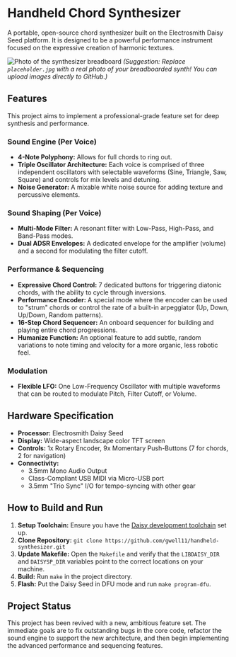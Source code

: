 # Handheld Chord Synthesizer

A portable, open-source chord synthesizer built on the Electrosmith Daisy Seed platform. It is designed to be a powerful performance instrument focused on the expressive creation of harmonic textures.

![Photo of the synthesizer breadboard](placeholder.jpg)
*(Suggestion: Replace `placeholder.jpg` with a real photo of your breadboarded synth! You can upload images directly to GitHub.)*

## Features

This project aims to implement a professional-grade feature set for deep synthesis and performance.

### Sound Engine (Per Voice)
*   **4-Note Polyphony:** Allows for full chords to ring out.
*   **Triple Oscillator Architecture:** Each voice is comprised of three independent oscillators with selectable waveforms (Sine, Triangle, Saw, Square) and controls for mix levels and detuning.
*   **Noise Generator:** A mixable white noise source for adding texture and percussive elements.

### Sound Shaping (Per Voice)
*   **Multi-Mode Filter:** A resonant filter with Low-Pass, High-Pass, and Band-Pass modes.
*   **Dual ADSR Envelopes:** A dedicated envelope for the amplifier (volume) and a second for modulating the filter cutoff.

### Performance & Sequencing
*   **Expressive Chord Control:** 7 dedicated buttons for triggering diatonic chords, with the ability to cycle through inversions.
*   **Performance Encoder:** A special mode where the encoder can be used to "strum" chords or control the rate of a built-in arpeggiator (Up, Down, Up/Down, Random patterns).
*   **16-Step Chord Sequencer:** An onboard sequencer for building and playing entire chord progressions.
*   **Humanize Function:** An optional feature to add subtle, random variations to note timing and velocity for a more organic, less robotic feel.

### Modulation
*   **Flexible LFO:** One Low-Frequency Oscillator with multiple waveforms that can be routed to modulate Pitch, Filter Cutoff, or Volume.

## Hardware Specification

*   **Processor:** Electrosmith Daisy Seed
*   **Display:** Wide-aspect landscape color TFT screen
*   **Controls:** 1x Rotary Encoder, 9x Momentary Push-Buttons (7 for chords, 2 for navigation)
*   **Connectivity:**
    *   3.5mm Mono Audio Output
    *   Class-Compliant USB MIDI via Micro-USB port
    *   3.5mm "Trio Sync" I/O for tempo-syncing with other gear

## How to Build and Run

1.  **Setup Toolchain:** Ensure you have the [Daisy development toolchain](https://electro-smith.github.io/DaisyWiki/docgod/getting-started-mac.html) set up.
2.  **Clone Repository:** `git clone https://github.com/gwell11/handheld-synthesizer.git`
3.  **Update Makefile:** Open the `Makefile` and verify that the `LIBDAISY_DIR` and `DAISYSP_DIR` variables point to the correct locations on your machine.
4.  **Build:** Run `make` in the project directory.
5.  **Flash:** Put the Daisy Seed in DFU mode and run `make program-dfu`.

## Project Status

This project has been revived with a new, ambitious feature set. The immediate goals are to fix outstanding bugs in the core code, refactor the sound engine to support the new architecture, and then begin implementing the advanced performance and sequencing features.
